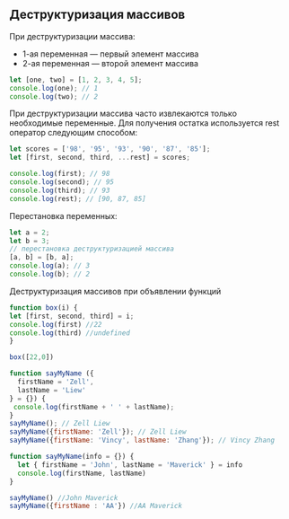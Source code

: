 ## Деструктуризация массивов

При деструктуризации массива:

* 1-ая переменная — первый элемент массива
* 2-ая переменная — второй элемент массива

```js
let [one, two] = [1, 2, 3, 4, 5];
console.log(one); // 1
console.log(two); // 2
```

При деструктуризации массива часто извлекаются только необходимые переменные. Для получения остатка используется rest оператор следующим способом:

```js
let scores = ['98', '95', '93', '90', '87', '85'];
let [first, second, third, ...rest] = scores;

console.log(first); // 98
console.log(second); // 95
console.log(third); // 93
console.log(rest); // [90, 87, 85]
```
Перестановка переменных:
```js
let a = 2;
let b = 3;
// перестановка деструктуризацией массива
[a, b] = [b, a];
console.log(a); // 3
console.log(b); // 2
```

Деструктуризация массивов при объявлении функций

```js
function box(i) {
let [first, second, third] = i;
console.log(first) //22
console.log(third) //undefined
}

box([22,0])
```

```js
function sayMyName ({
  firstName = 'Zell',
  lastName = 'Liew'
} = {}) {
 console.log(firstName + ' ' + lastName);
}
sayMyName(); // Zell Liew
sayMyName({firstName: 'Zell'}); // Zell Liew
sayMyName({firstName: 'Vincy', lastName: 'Zhang'}); // Vincy Zhang
```

```js
function sayMyName(info = {}) {
  let { firstName = 'John', lastName = 'Maverick' } = info
  console.log(firstName, lastName)
}

sayMyName() //John Maverick
sayMyName({firstName : 'AA'}) //AA Maverick
```